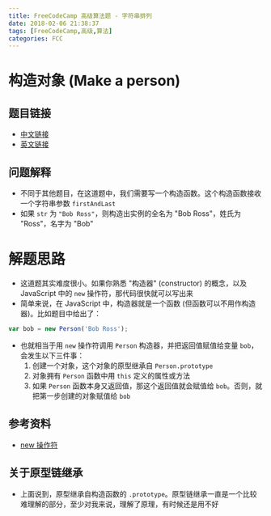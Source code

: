 ```yaml
---
title: FreeCodeCamp 高级算法题 - 字符串排列
date: 2018-02-06 21:38:37
tags: [FreeCodeCamp,高级,算法]
categories: FCC
---
```


# 构造对象 (Make a person)

## 题目链接
- [中文链接](https://freecodecamp.cn/challenges/make-a-person)
- [英文链接](https://freecodecamp.com/challenges/make-a-person)

## 问题解释
- 不同于其他题目，在这道题中，我们需要写一个构造函数。这个构造函数接收一个字符串参数 `firstAndLast`
- 如果 `str` 为 `"Bob Ross"`，则构造出实例的全名为 "Bob Ross"，姓氏为 "Ross"，名字为 "Bob"

<!--more-->

# 解题思路
- 这道题其实难度很小。如果你熟悉 "构造器" (constructor) 的概念，以及 JavaScript 中的 `new` 操作符，那代码很快就可以写出来
- 简单来说，在 JavaScript 中，构造器就是一个函数 (但函数可以不用作构造器)。比如题目中给出了：

```js
var bob = new Person('Bob Ross');
```

- 也就相当于用 `new` 操作符调用 `Person` 构造器，并把返回值赋值给变量 `bob`，会发生以下三件事：
    1. 创建一个对象，这个对象的原型继承自 `Person.prototype`
    2. 对象拥有 `Person` 函数中用 `this` 定义的属性或方法
    3. 如果 `Person` 函数本身又返回值，那这个返回值就会赋值给 `bob`。否则，就把第一步创建的对象赋值给 `bob`

## 参考资料
- [new 操作符](https://developer.mozilla.org/zh-CN/docs/Web/JavaScript/Reference/Operators/new)

## 关于原型链继承
- 上面说到，原型继承自构造函数的 `.prototype`。原型链继承一直是一个比较难理解的部分，至少对我来说，理解了原理，有时候还是用不好